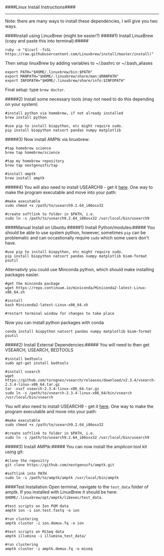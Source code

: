 ####Linux Install Instructions####
___

Note: there are many ways to install these dependencies, I will give you two ways.

####Install using LinuxBrew (might be easier?)
#####1) Install LinuxBrew (copy and paste this into terminal):#####
```
ruby -e "$(curl -fsSL https://raw.githubusercontent.com/Linuxbrew/install/master/install)"
```
Then setup linuxBrew by adding variables to ~/.bashrc or ~/.bash_aliases
```
export PATH="$HOME/.linuxbrew/bin:$PATH"
export MANPATH="$HOME/.linuxbrew/share/man:$MANPATH"
export INFOPATH="$HOME/.linuxbrew/share/info:$INFOPATH"
```
Final setup:  type `brew doctor`.

#####2) Install some necessary tools (may not need to do this depending on your system)
```
#install python via homebrew, if not already installed
brew install python

#use pip to install biopython, etc might require sudo.
pip install biopython natsort pandas numpy matplotlib
```

#####3) Now install AMPtk via linuxbrew:
```
#tap homebrew science
brew tap homebrew/science

#tap my homebrew repository
brew tap nextgenusfs/tap

#install amptk
brew install amptk
```

#####4) You will also need to install USEARCH9 - get it [here](http://www.drive5.com/usearch/download.html).  One way to make the program executable and move into your path:

```
#make executable
sudo chmod +x /path/to/usearch9.2.64_i86osx32
```

```
#create softlink to folder in $PATH, i.e.
sudo ln -s /path/to/usearch9.2.64_i86osx32 /usr/local/bin/usearch9
```


####Manual Install on Ubuntu
#####1) Install Python/modules:#####
You should be able to use system python, however, sometimes `pip` can be problematic and can occastionally require `sudo` which some users don't have.
```
#use pip to install biopython, etc might require sudo.
pip install biopython natsort pandas numpy matplotlib biom-format psutil
```
Alternativly you could use Minconda python, which should make installing packages easier.
```
#get the minconda package
wget https://repo.continuum.io/miniconda/Miniconda2-latest-Linux-x86_64.sh

#install
bash Miniconda2-latest-Linux-x86_64.sh

#restart terminal window for changes to take place
```
Now you can install python packages with conda
```
conda install biopython natsort pandas numpy matplotlib biom-format psutil
```
#####2) Install External Dependencies:#####
You will need to then get VSEARCH, USEARCH, BEDTOOLS
```
#install bedtools
sudo apt-get install bedtools

#install vsearch
wget https://github.com/torognes/vsearch/releases/download/v2.3.4/vsearch-2.3.4-linux-x86_64.tar.gz
tar -xvzf vsearch-2.3.4-linux-x86_64.tar.gz
sudo ln -s /path/to/vsearch-2.3.4-linux-x86_64/bin/vsearch /usr/local/bin/vsearch
```
You will also need to install USEARCH9 - get it [here](http://www.drive5.com/usearch/download.html).  One way to make the program executable and move into your path:

```
#make executable
sudo chmod +x /path/to/usearch9.2.64_i86osx32

#create softlink to folder in $PATH, i.e.
sudo ln -s /path/to/usearch9.2.64_i86osx32 /usr/local/bin/usearch9
```
#####3) Install AMPtk:#####
You can now install the amplicon tool kit using git:
```
#clone the repositry
git clone https://github.com/nextgenusfs/amptk.git

#softlink into PATH
sudo ln -s /path/to/amptk/amptk /usr/local/bin/amptk
```

####Test Installation
Open terminal, navigate to the `test_data` folder of amptk. If you installed with LinuxBrew it should be here: `$HOME/.linuxbrew/opt/amptk/libexec/test_data`.

```
#test scripts on Ion PGM data
amptk ion -i ion.test.fastq -o ion

#run clustering
amptk cluster -i ion.demux.fq -o ion
```
```
#test scripts on MiSeq data
amptk illumina -i illumina_test_data/

#run clustering
amptk cluster -i amptk.demux.fq -o miseq
```